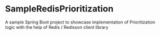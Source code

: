 # SampleRedisPrioritization
A sample Spring Boot project to showcase implementation of Prioritization logic with the help of Redis / Redisson client library
